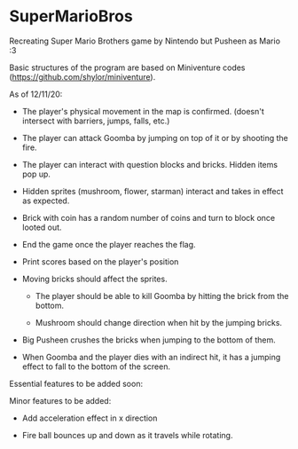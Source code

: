 # SuperMarioBros
Recreating Super Mario Brothers game by Nintendo but Pusheen as Mario :3

Basic structures of the program are based on Miniventure codes (https://github.com/shylor/miniventure). 


As of 12/11/20:

- The player's physical movement in the map is confirmed. (doesn't intersect with barriers, jumps, falls, etc.)

- The player can attack Goomba by jumping on top of it or by shooting the fire.

- The player can interact with question blocks and bricks. Hidden items pop up.

- Hidden sprites (mushroom, flower, starman) interact and takes in effect as expected.

- Brick with coin has a random number of coins and turn to block once looted out.

- End the game once the player reaches the flag.

- Print scores based on the player's position

- Moving bricks should affect the sprites.

  * The player should be able to kill Goomba by hitting the brick from the bottom. 

  * Mushroom should change direction when hit by the jumping bricks.

- Big Pusheen crushes the bricks when jumping to the bottom of them.

- When Goomba and the player dies with an indirect hit, it has a jumping effect to fall to the bottom of the screen. 



Essential features to be added soon:



Minor features to be added:

- Add acceleration effect in x direction

- Fire ball bounces up and down as it travels while rotating.
